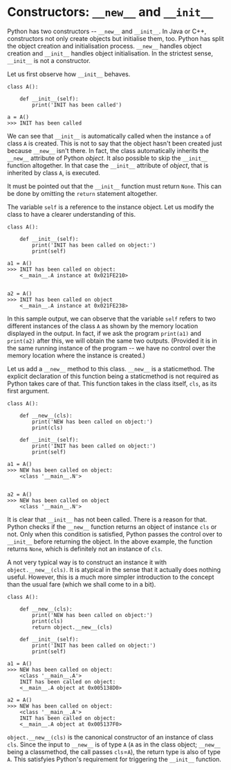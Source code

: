 # Constructors: `__new__` and `__init__`

Python has two constructors -- `__new__` and `__init__`. In Java or C++, constructors not only create objects but initialise them, too. Python has split the object creation and initialisation process. `__new__` handles object creation and `__init__` handles object initialisation. In the strictest sense, `__init__` is not a constructor.

Let us first observe how `__init__` behaves.

    class A():
    
        def __init__(self):
            print('INIT has been called')
         
    a = A()
    >>> INIT has been called
    
We can see that `__init__` is automatically called when the instance `a` of class `A` is created. This is not to say that the object hasn't been created just because `__new__` isn't there. In fact, the class automatically inherits the `__new__` attribute of Python *object*. It also possible to skip the `__init__` function altogether. In that case the `__init__` attribute of *object*, that is inherited by class `A`, is executed.

It must be pointed out that the `__init__` function must return `None`. This can be done by omitting the `return` statement altogether.

The variable `self` is a reference to the instance object. Let us modify the class to have a clearer understanding of this.

    class A():
    
        def __init__(self):
            print('INIT has been called on object:')
            print(self)
         
    a1 = A()
    >>> INIT has been called on object:
        <__main__.A instance at 0x021FE210>

    
    a2 = A()
    >>> INIT has been called on object
        <__main__.A instance at 0x021FE238>
    
In this sample output, we can observe that the variable `self` refers to two different instances of the class `A` as shown by the memory location displayed in the output. In fact, if we ask the program `print(a1)` and `print(a2)` after this, we will obtain the same two outputs. (Provided it is in the same running instance of the program -- we have no control over the memory location where the instance is created.)

Let us add a `__new__` method to this class. `__new__` is a staticmethod. The explicit declaration of this function being a staticmethod is not required as Python takes care of that. This function takes in the class itself, `cls`, as its first argument.

    class A():
    
        def __new__(cls):
            print('NEW has been called on object:')
            print(cls)
    
        def __init__(self):
            print('INIT has been called on object:')
            print(self)
            
    a1 = A()
    >>> NEW has been called on object:
        <class '__main__.N'>

    
    a2 = A()
    >>> NEW has been called on object
        <class '__main__.N'>

It is clear that `__init__` has not been called. There is a reason for that. Python checks if the `__new__` function returns an object of instance `cls` or not. Only when this condition is satisfied, Python passes the control over to `__init__` before returning the object. In the above example, the function returns `None`, which is definitely not an instance of `cls`.

A not very typical way is to construct an instance it with `object.__new__(cls)`. It is atypical in the sense that it actually does nothing useful. However, this is a much more simpler introduction to the concept than the usual fare (which we shall come to in a bit).

    class A():
    
        def __new__(cls):
            print('NEW has been called on object:')
            print(cls)
            return object.__new__(cls)
    
        def __init__(self):
            print('INIT has been called on object:')
            print(self)
            
    a1 = A()
    >>> NEW has been called on object:
        <class '__main__.A'>
        INIT has been called on object:
        <__main__.A object at 0x005138D0>

    a2 = A()
    >>> NEW has been called on object:
        <class '__main__.A'>
        INIT has been called on object:
        <__main__.A object at 0x005137F0>

`object.__new__(cls)` is the canonical constructor of an instance of class `cls`. Since the input to `__new__` is of type `A` (`A` as in the class object; `__new__` being a classmethod, the call passes `cls`=`A`), the return type is also of type `A`. This satisfyies Python's requirement for triggering the `__init__` function.
